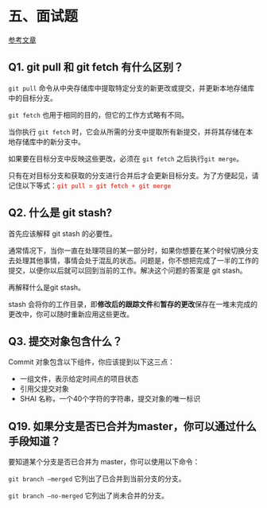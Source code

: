 # 五、面试题

[参考文章](https://segmentfault.com/a/1190000019315509)

## Q1. git pull 和 git fetch 有什么区别？

`git pull` 命令从中央存储库中提取特定分支的新更改或提交，并更新本地存储库中的目标分支。

`git fetch` 也用于相同的目的，但它的工作方式略有不同。

当你执行 `git fetch` 时，它会从所需的分支中提取所有新提交，并将其存储在本地存储库中的新分支中。

如果要在目标分支中反映这些更改，必须在 `git fetch` 之后执行`git merge`。

只有在对目标分支和获取的分支进行合并后才会更新目标分支。为了方便起见，请记住以下等式：<strong style="color:#DD5145">`git pull = git fetch + git merge`</strong>

## Q2. 什么是 git stash?

首先应该解释 git stash 的必要性。

通常情况下，当你一直在处理项目的某一部分时，如果你想要在某个时候切换分支去处理其他事情，事情会处于混乱的状态。问题是，你不想把完成了一半的工作的提交，以便你以后就可以回到当前的工作。解决这个问题的答案是 git stash。

再解释什么是git stash。

stash 会将你的工作目录，即**修改后的跟踪文件**和**暂存的更改**保存在一堆未完成的更改中，你可以随时重新应用这些更改。

## Q3. 提交对象包含什么？

Commit 对象包含以下组件，你应该提到以下这三点：

- 一组文件，表示给定时间点的项目状态
- 引用父提交对象
- SHAI 名称，一个40个字符的字符串，提交对象的唯一标识

## Q19. 如果分支是否已合并为master，你可以通过什么手段知道？

要知道某个分支是否已合并为 master，你可以使用以下命令：

`git branch –merged` 它列出了已合并到当前分支的分支。

`git branch –no-merged` 它列出了尚未合并的分支。
